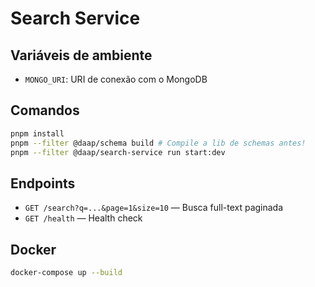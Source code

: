 # Search Service

## Variáveis de ambiente

- `MONGO_URI`: URI de conexão com o MongoDB

## Comandos

```sh
pnpm install
pnpm --filter @daap/schema build # Compile a lib de schemas antes!
pnpm --filter @daap/search-service run start:dev
```

## Endpoints

- `GET /search?q=...&page=1&size=10` — Busca full-text paginada
- `GET /health` — Health check

## Docker

```sh
docker-compose up --build
```
